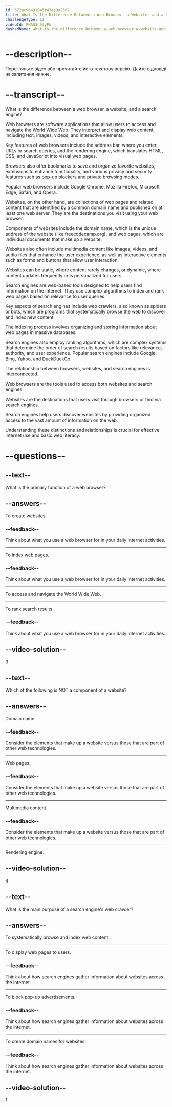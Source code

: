 ```yaml
---
id: 672ac96491845f43ea9a26d7
title: What Is the Difference Between a Web Browser, a Website, and a Search Engine?
challengeType: 11
videoId: PHAS3d5lyFk
dashedName: what-is-the-difference-between-a-web-browser-a-website-and-a-search-engine
---
```


# --description--

Перегляньте відео або прочитайте його текстову версію. Дайте відповіді на запитання нижче.

# --transcript--

What is the difference between a web browser, a website, and a search engine?

Web browsers are software applications that allow users to access and navigate the World Wide Web. They interpret and display web content, including text, images, videos, and interactive elements.

Key features of web browsers include the address bar, where you enter URLs or search queries, and the rendering engine, which translates HTML, CSS, and JavaScript into visual web pages.

Browsers also offer bookmarks to save and organize favorite websites, extensions to enhance functionality, and various privacy and security features such as pop-up blockers and private browsing modes.

Popular web browsers include Google Chrome, Mozilla Firefox, Microsoft Edge, Safari, and Opera.

Websites, on the other hand, are collections of web pages and related content that are identified by a common domain name and published on at least one web server. They are the destinations you visit using your web browser.

Components of websites include the domain name, which is the unique address of the website (like freecodecamp.org), and web pages, which are individual documents that make up a website.

Websites also often include multimedia content like images, videos, and audio files that enhance the user experience, as well as interactive elements such as forms and buttons that allow user interaction.

Websites can be static, where content rarely changes, or dynamic, where content updates frequently or is personalized for users.

Search engines are web-based tools designed to help users find information on the internet. They use complex algorithms to index and rank web pages based on relevance to user queries.

Key aspects of search engines include web crawlers, also known as spiders or bots, which are programs that systematically browse the web to discover and index new content.

The indexing process involves organizing and storing information about web pages in massive databases.

Search engines also employ ranking algorithms, which are complex systems that determine the order of search results based on factors like relevance, authority, and user experience. Popular search engines include Google, Bing, Yahoo, and DuckDuckGo.

The relationship between browsers, websites, and search engines is interconnected.

Web browsers are the tools used to access both websites and search engines.

Websites are the destinations that users visit through browsers or find via search engines.

Search engines help users discover websites by providing organized access to the vast amount of information on the web.

Understanding these distinctions and relationships is crucial for effective internet use and basic web literacy.

# --questions--

## --text--

What is the primary function of a web browser?

## --answers--

To create websites.

### --feedback--

Think about what you use a web browser for in your daily internet activities.

---

To index web pages.

### --feedback--

Think about what you use a web browser for in your daily internet activities.

---

To access and navigate the World Wide Web.

---

To rank search results.

### --feedback--

Think about what you use a web browser for in your daily internet activities.

## --video-solution--

3

## --text--

Which of the following is NOT a component of a website?

## --answers--

Domain name.

### --feedback--

Consider the elements that make up a website versus those that are part of other web technologies.

---

Web pages.

### --feedback--

Consider the elements that make up a website versus those that are part of other web technologies.

---

Multimedia content.

### --feedback--

Consider the elements that make up a website versus those that are part of other web technologies.

---

Rendering engine.

## --video-solution--

4

## --text--

What is the main purpose of a search engine's web crawler?

## --answers--

To systematically browse and index web content.

---

To display web pages to users.

### --feedback--

Think about how search engines gather information about websites across the internet.

---

To block pop-up advertisements.

### --feedback--

Think about how search engines gather information about websites across the internet.

---

To create domain names for websites.

### --feedback--

Think about how search engines gather information about websites across the internet.

## --video-solution--

1
